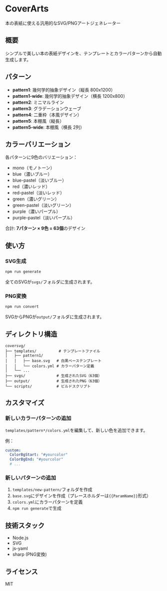 # CoverArts

本の表紙に使える汎用的なSVG/PNGアートジェネレーター

## 概要

シンプルで美しい本の表紙デザインを、テンプレートとカラーパターンから自動生成します。

## パターン

- **pattern1**: 幾何学的抽象デザイン（縦長 800x1200）
- **pattern1-wide**: 幾何学的抽象デザイン（横長 1200x800）
- **pattern2**: ミニマルライン
- **pattern3**: グラデーションウェーブ
- **pattern4**: 二重枠（本風デザイン）
- **pattern5**: 本棚風（縦長）
- **pattern5-wide**: 本棚風（横長 2列）

## カラーバリエーション

各パターンに9色のバリエーション：

- mono（モノトーン）
- blue（濃いブルー）
- blue-pastel（淡いブルー）
- red（濃いレッド）
- red-pastel（淡いレッド）
- green（濃いグリーン）
- green-pastel（淡いグリーン）
- purple（濃いパープル）
- purple-pastel（淡いパープル）

合計: **7パターン × 9色 = 63個**のデザイン

## 使い方

### SVG生成

```bash
npm run generate
```

全てのSVGが`svgs/`フォルダに生成されます。

### PNG変換

```bash
npm run convert
```

SVGからPNGが`output/`フォルダに生成されます。

## ディレクトリ構造

```
coversvg/
├── templates/          # テンプレートファイル
│   ├── pattern1/
│   │   ├── base.svg   # 白黒ベーステンプレート
│   │   └── colors.yml # カラーパターン定義
│   └── ...
├── svgs/              # 生成されたSVG（63個）
├── output/            # 生成されたPNG（63個）
└── scripts/           # ビルドスクリプト
```

## カスタマイズ

### 新しいカラーパターンの追加

`templates/pattern*/colors.yml`を編集して、新しい色を追加できます。

例：
```yaml
custom:
  ColorBgStart: "#yourcolor"
  ColorBgEnd: "#yourcolor"
  # ...
```

### 新しいパターンの追加

1. `templates/new-pattern/`フォルダを作成
2. `base.svg`にデザインを作成（プレースホルダーは`{{ParamName}}`形式）
3. `colors.yml`にカラーパターンを定義
4. `npm run generate`で生成

## 技術スタック

- Node.js
- SVG
- js-yaml
- sharp (PNG変換)

## ライセンス

MIT
